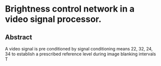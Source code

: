 # Brightness control network in a video signal processor.

## Abstract
A video signal is pre conditioned by signal conditioning means 22, 32, 24, 34 to establish a prescribed reference level during image blanking intervals T